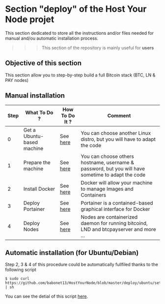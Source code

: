 Section "deploy" of the Host Your Node projet
==

This section dedicated to store all the instructions and/or files needed for manual and/ou automatic installation process.

>>> This section of the repository is mainly useful for __users__

Objective of this section
-
This section allow you to step-by-step build a full Bitcoin stack (BTC, LN & PAY nodes)

Manual installation
-

<table>
    <thead>
        <tr>
            <th>Step</th>
            <th>What To Do ?</th>
            <th>How To Do It ?</th>
            <th>Comment</th>
        </tr>
    </thead>
    <tbody>
        <tr>
            <td>0</td>
            <td>Get a Ubuntu-based machine</td>
            <td>See <a href="https://github.com/babonet13/HostYourNode/blob/master/deploy/0_GetTheMachine.md">here</a></td>
            <td>You can choose another Linux distro, but you will have to adapt the code</td>
        </tr>
        <tr>
            <td>1</td>
            <td>Prepare the machine</td>
            <td>See <a href="https://github.com/babonet13/HostYourNode/blob/master/deploy/1_PrepareTheMachine.md">here</a></td>
            <td>You can choose others hostname, username & password, but you will have sometime to adapt the code</td>
        </tr>
        <tr>
            <td>2</td>
            <td>Install Docker</td>
            <td>See <a href="https://github.com/babonet13/HostYourNode/blob/master/deploy/2_InstallDocker.md">here</a></td>
            <td>Docker will allow your machine to manage Images and Containers</td>
        </tr>
        <tr>
            <td>3</td>
            <td>Deploy Portainer</td>
            <td>See <a href="https://github.com/babonet13/HostYourNode/blob/master/deploy/3_DeployPortainer.md">here</a></td>
            <td>Portainer is a contained-based graphical interface for Docker</td>
        </tr>
        <tr>
            <td>4</td>
            <td>Deploy Nodes</td>
            <td>See <a href="https://github.com/babonet13/HostYourNode/blob/master/deploy/4_DeployNodes.md">here</a></td>
            <td>Nodes are containerized daemon for running bitcoind, LND and btcpayserver and more ...</td>
        </tr>
    </tbody>
</table>

Automatic installation (for Ubuntu/Debian)
-
Step 2, 3 & 4 of this procedure could be automatically fullfiled thanks to the following script
<pre><code>$ sudo curl https://github.com/babonet13/HostYourNode/blob/master/deploy/ubuntu/setup.sh | sh</code></pre>

You can see the detial of this script <a href="https://github.com/babonet13/HostYourNode/blob/master/deploy/ubuntu/setup.sh">here</a>.
